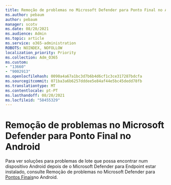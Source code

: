 ```yaml
---
title: Remoção de problemas no Microsoft Defender para Ponto Final no Android
ms.author: pebaum
author: pebaum
manager: scotv
ms.date: 08/20/2021
ms.audience: Admin
ms.topic: article
ms.service: o365-administration
ROBOTS: NOINDEX, NOFOLLOW
localization_priority: Priority
ms.collection: Adm_O365
ms.custom:
- "13660"
- "9002913"
ms.openlocfilehash: 0090a4a67a1bc3d7b6b4d6cf1c3ce317287bdcfa
ms.sourcegitcommit: 071ba3a6b6257dddee5e84af44e5bc45dedd78fb
ms.translationtype: MT
ms.contentlocale: pt-PT
ms.lasthandoff: 08/20/2021
ms.locfileid: "58455329"
---
```

# <a name="troubleshooting-issues-on-microsoft-defender-for-endpoint-on-android"></a>Remoção de problemas no Microsoft Defender para Ponto Final no Android

Para ver soluções para problemas de lote que possa encontrar num dispositivo Android depois de o Microsoft Defender para Endpoint estar instalado, consulte Remoção de problemas no Microsoft Defender para [Pontos Finais](https://docs.microsoft.com/microsoft-365/security/defender-endpoint/android-support-signin)no Android.

